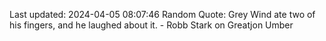 Last updated: 2024-04-05 08:07:46
Random Quote: Grey Wind ate two of his fingers, and he laughed about it.  -  Robb Stark on Greatjon Umber